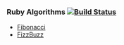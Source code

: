### Ruby Algorithms [![Build Status](https://travis-ci.org/mguilherme/ruby-algorithms.svg?branch=master)](https://travis-ci.org/mguilherme/ruby-algorithms)

* [Fibonacci](fibonacci)
* [FizzBuzz](fizzbuzz)

